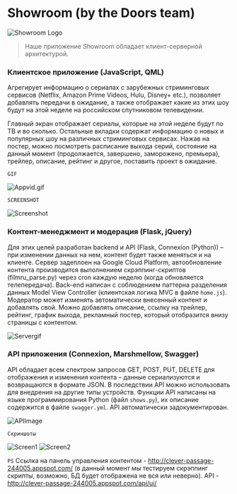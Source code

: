 # Showroom (by the Doors team)

![Showroom Logo](https://i.ibb.co/Z6PV4D3/2d538a9d-c383-48a7-8a5b-4cbb45cd518f-200x200.png)
> Наше приложение Showroom обладает клиент-серверной архитектурой.

### Клиентское приложение (JavaScript, QML)
Агрегирует информацию о сериалах с зарубежных стриминговых сервисов (Netflix, Amazon Prime Videos, Hulu, Disney+ etc.), позволяет добавлять передачи в ожидание, а также отображает какие из этих шоу будут на этой неделе на российском спутниковом телевидении.

Главный экран отображает сериалы, которые на этой неделе будут по ТВ и во сколько. Остальные вкладки содержат информацию о новых и популярных шоу на различных стриминговых сервисах. Нажав на постер, можно посмотреть расписание выхода серий, состояние на данный момент (продолжается, завершено, заморожено, премьера), трейлер, описание, рейтинг и другое, поставить проект в ожидание.

`GIF`

![Appvid.gif](https://github.com/thedooors/showroom/blob/master/Appvid.gif)

`SCREENSHOT`

![Screenshot](https://i.ibb.co/wykhyf1/2020-03-23-21-37-37.png)

### Контент-менеджмент и модерация (Flask, jQuery)

Для этих целей разработан backend и API (Flask, Connexion (Python)) – при изменении данных на нем, контент будет также меняться и на клиенте. Сервер задеплоен на Google Cloud Platform, автообновление контента производится выполнением скрэппинг-скриптов (filmru_parse.py) через cron каждую неделю (когда обновляется телепередача). Back-end написан с соблюдением паттерна разделения данных Model View Controller (клиентская логика MVC в файле `home.js`). Модератор может изменять автоматически внесенный контент и добавлять свой. Можно добавлять описание, ссылку на трейлер, рейтинг, график выхода, рекламный постер, который отобразится внизу страницы с контентом.

![Servergif](https://github.com/thedooors/showroom/blob/master/servervid.gif)

### API приложения (Connexion, Marshmellow, Swagger)
API обладает всем спектром запросов GET, POST, PUT, DELETE для отображения и изменения контента – данные сериализуются и возвращаются в формате JSON. В последствии API можно использовать для внедрения на другие типы устройств. Функции API написаны на языке программирования Python (файл `shows.py`), их описание содержится в файле `swagger.yml`. API автоматически задокументирован.

![APIImage](https://i.ibb.co/ZJmVLsS/2020-03-23-22-08-18.png) 

`Скриншоты`

![Screen1](https://i.ibb.co/wykhyf1/2020-03-23-21-37-37.png)
![Screen2](https://i.ibb.co/9tjqC7j/2020-03-23-21-38-53.png)

`PS`
Ссылка на панель управления контентом - http://clever-passage-244005.appspot.com/ (в данный момент мы тестируем скрэппинг скрипты, возможно, БД будет отображена не вся или неверно). API - http://clever-passage-244005.appspot.com/api/ui/
